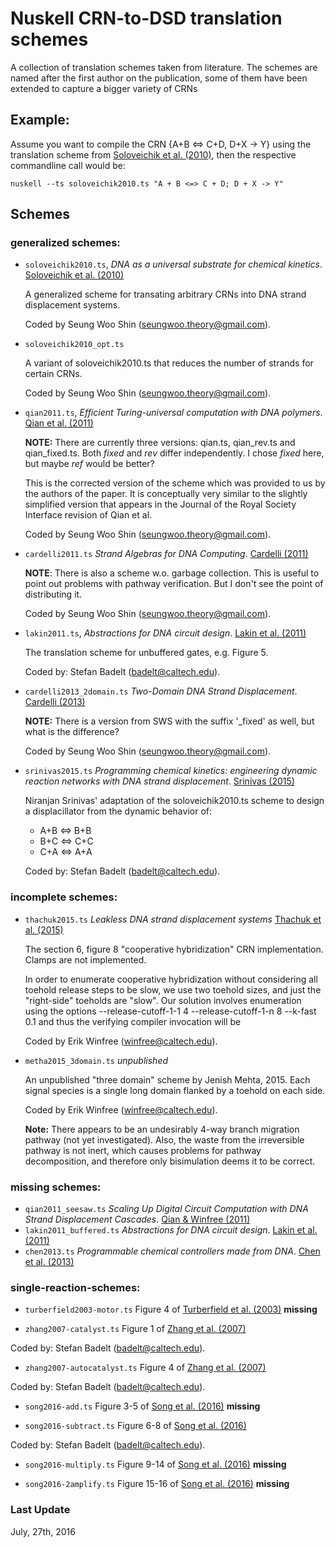 # Nuskell CRN-to-DSD translation schemes

A collection of translation schemes taken from literature.  The schemes are
named after the first author on the publication, some of them have been
extended to capture a bigger variety of CRNs

## Example:

Assume you want to compile the CRN {A+B <=> C+D, D+X -> Y} using the
translation scheme from [Soloveichik et al. (2010)], then the respective
commandline call would be:

```
nuskell --ts soloveichik2010.ts "A + B <=> C + D; D + X -> Y"
```

## Schemes

### generalized schemes:
  * `soloveichik2010.ts`, *DNA as a universal substrate for chemical kinetics*. [Soloveichik et al. (2010)]

    A generalized scheme for transating arbitrary CRNs into DNA strand
    displacement systems. 

    Coded by Seung Woo Shin (seungwoo.theory@gmail.com).

  * `soloveichik2010_opt.ts`
    
    A variant of soloveichik2010.ts that reduces the number of strands for certain CRNs.

    Coded by Seung Woo Shin (seungwoo.theory@gmail.com).

  * `qian2011.ts`, *Efficient Turing-universal computation with DNA polymers*. [Qian et al. (2011)]
  
    **NOTE:** There are currently three versions: qian.ts, qian_rev.ts and
    qian_fixed.ts. Both *fixed* and *rev* differ independently. I chose *fixed*
    here, but maybe *ref* would be better?

    This is the corrected version of the scheme which was provided to us by the
    authors of the paper. It is conceptually very similar to the slightly
    simplified version that appears in the Journal of the Royal Society
    Interface revision of Qian et al.

    Coded by Seung Woo Shin (seungwoo.theory@gmail.com).

  * `cardelli2011.ts` *Strand Algebras for DNA Computing*. [Cardelli (2011)]
    
    **NOTE**: There is also a scheme w.o. garbage collection. This is useful to point out
    problems with pathway verification. But I don't see the point of distributing it.

    Coded by Seung Woo Shin (seungwoo.theory@gmail.com).

  * `lakin2011.ts`, *Abstractions for DNA circuit design*. [Lakin et al. (2011)]

    The translation scheme for unbuffered gates, e.g. Figure 5.

    Coded by: Stefan Badelt (badelt@caltech.edu).

  * `cardelli2013_2domain.ts` *Two-Domain DNA Strand Displacement*. [Cardelli (2013)]

    **NOTE:** There is a version from SWS with the suffix '_fixed' as well, but
    what is the difference?

    Coded by Seung Woo Shin (seungwoo.theory@gmail.com).

  * `srinivas2015.ts` *Programming chemical kinetics: engineering dynamic
    reaction networks with DNA strand displacement*. [Srinivas (2015)]

    Niranjan Srinivas' adaptation of the soloveichik2010.ts scheme to design a
    displacillator from the dynamic behavior of:

      - A+B <=> B+B 
      - B+C <=> C+C
      - C+A <=> A+A

    Coded by: Stefan Badelt (badelt@caltech.edu).

### incomplete schemes:
  * `thachuk2015.ts` *Leakless DNA strand displacement systems* [Thachuk et al. (2015)]

    The section 6, figure 8 "cooperative hybridization" CRN implementation.
    Clamps are not implemented.
    
    In order to enumerate cooperative hybridization without considering all toehold release steps to be slow,
    we use two toehold sizes, and just the "right-side" toeholds are "slow".  Our solution involves enumeration
    using the options --release-cutoff-1-1 4 --release-cutoff-1-n 8 --k-fast 0.1
    and thus the verifying compiler invocation will be

    Coded by Erik Winfree (winfree@caltech.edu).

  * `metha2015_3domain.ts` *unpublished*

    An unpublished "three domain" scheme by Jenish Mehta, 2015.  Each signal
    species is a single long domain flanked by a toehold on each side.

    Coded by Erik Winfree (winfree@caltech.edu).

    **Note:** There appears to be an undesirably 4-way branch migration pathway
    (not yet investigated).  Also, the waste from the irreversible pathway is
    not inert, which causes problems for pathway decomposition, and therefore
    only bisimulation deems it to be correct.

### missing schemes:
  * `qian2011_seesaw.ts` *Scaling Up Digital Circuit Computation with DNA Strand Displacement Cascades*. [Qian & Winfree (2011)]
  * `lakin2011_buffered.ts` *Abstractions for DNA circuit design*. [Lakin et al. (2011)]
  * `chen2013.ts` *Programmable chemical controllers made from DNA*. [Chen et al. (2013)]

### single-reaction-schemes:
  * `turberfield2003-motor.ts` Figure 4 of [Turberfield et al. (2003)] **missing**

  * `zhang2007-catalyst.ts` Figure 1 of [Zhang et al. (2007)]

  Coded by: Stefan Badelt (badelt@caltech.edu).

  * `zhang2007-autocatalyst.ts` Figure 4 of [Zhang et al. (2007)]

  Coded by: Stefan Badelt (badelt@caltech.edu).

  * `song2016-add.ts` Figure 3-5 of [Song et al. (2016)] **missing**

  * `song2016-subtract.ts` Figure 6-8 of [Song et al. (2016)]

  Coded by: Stefan Badelt (badelt@caltech.edu).

  * `song2016-multiply.ts` Figure 9-14 of [Song et al. (2016)] **missing**

  * `song2016-2amplify.ts` Figure 15-16 of [Song et al. (2016)] **missing**
  
### Last Update
July, 27th, 2016

[//]: References
[Turberfield et al. (2003)]: <http://dx.doi.org/10.1103/PhysRevLett.90.118102>
[Zhang et al. (2007)]: <http://dx.doi.org/10.1126/science.1148532>
[Soloveichik et al. (2010)]: <http://dx.doi.org/10.1073/pnas.0909380107>
[Qian et al. (2011)]: <http://dx.doi.org/10.1007/978-3-642-18305-8_12>
[Qian & Winfree (2011)]: <http://dx.doi.org/10.1126/science.1200520>
[Lakin et al. (2011)]: <http://dx.doi.org/10.1098/rsif.2011.0343>
[Cardelli (2011)]: <http://dx.doi.org/10.1007/s11047-010-9236-7>
[Cardelli (2013)]: <http://dx.doi.org/10.1017/S0960129512000102>
[Chen et al. (2013)]: <http://dx.doi.org/10.1038/NNANO.2013.189>
[Thachuk et al. (2015)]: <http://dx.doi.org/10.1007/978-3-319-21999-8_9>
[Srinivas (2015)]: <http://www.dna.caltech.edu/Papers/NiranjanSrinivas_2015_thesis.pdf>
[Song et al. (2016)]: <http://dx.doi.org/10.1021/acssynbio.6b00144>

